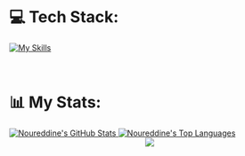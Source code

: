 
# 💻 Tech Stack:
[![My Skills](https://skillicons.dev/icons?i=js,html,css,react,tailwind,htmx,python,replit,figma,git,visualstudio,ae,ai,ps,pr,django,mongodb,nodejs,express,bootstrap,c,flutter,blender,vscode,github,linux,mysql)](https://skillicons.dev)

<br>

# 📊 My Stats:

  <a href="https://github.com/nxr-deen/github-readme-stats">
    <img alt="Noureddine's GitHub Stats" src="https://github-readme-stats.vercel.app/api?username=nxr-deen&show_icons=true&count_private=true&theme=react&hide_border=true&bg_color=0D1117" />
  </a>
  <a href="https://github.com/nxr-deen/github-readme-stats">
    <img alt="Noureddine's Top Languages" src="https://github-readme-stats.vercel.app/api/top-langs/?username=nxr-den&langs_count=8&count_private=true&layout=compact&theme=react&hide_border=true&bg_color=0D1117" />
  </a>
  
<br>
<div align="center">
    <img src="https://user-images.githubusercontent.com/73097560/115834477-dbab4500-a447-11eb-908a-139a6edaec5c.gif" />
</div>
<br>

